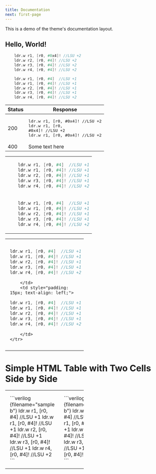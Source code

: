 ```yaml
---
title: Documentation
next: first-page
---
```


This is a demo of the theme's documentation layout.

## Hello, World!
```verilog {filename="sample a"}
    ldr.w r1, [r0, #0x4]! //LSU +2
    ldr.w r2, [r0, #4]! //LSU +2
    ldr.w r3, [r0, #4]! //LSU +2
    ldr.w r4, [r0, #4]! //LSU +2
```
```verilog {filename="sample b"}
    ldr.w r1, [r0, #4]  //LSU +1
    ldr.w r1, [r0, #4]! //LSU +1
    ldr.w r2, [r0, #4]! //LSU +1
    ldr.w r3, [r0, #4]! //LSU +1
    ldr.w r4, [r0, #4]! //LSU +2
```
| Status | Response  |
| ------ | --------- |
| 200    |<pre lang="verilog">ldr.w r1, [r0, #0x4]! //LSU +2&#13;ldr.w r1, [r0, #0x4]! //LSU +2&#13;ldr.w r1, [r0, #0x4]! //LSU +2</pre>|
| 400    |Some text here|

<table><tr><td>

```verilog {filename="sample b"}
    ldr.w r1, [r0, #4]  //LSU +1
    ldr.w r1, [r0, #4]! //LSU +1
    ldr.w r2, [r0, #4]! //LSU +1
    ldr.w r3, [r0, #4]! //LSU +1
    ldr.w r4, [r0, #4]! //LSU +2
```
</td></tr><tr><td>

```verilog {filename="sample b"}
    ldr.w r1, [r0, #4]  //LSU +1
    ldr.w r1, [r0, #4]! //LSU +1
    ldr.w r2, [r0, #4]! //LSU +1
    ldr.w r3, [r0, #4]! //LSU +1
    ldr.w r4, [r0, #4]! //LSU +2
```
</td></tr>
</table>

<table style="width: 50%; border-collapse: collapse;">
    <tr>
        <td style="padding: 15px; text-align: left;">

```verilog {filename="sample a"}
ldr.w r1, [r0, #4]  //LSU +1
ldr.w r1, [r0, #4]! //LSU +1
ldr.w r2, [r0, #4]! //LSU +1
ldr.w r3, [r0, #4]! //LSU +1
ldr.w r4, [r0, #4]! //LSU +2
```
        </td>
        <td style="padding: 15px; text-align: left;">

```verilog {filename="sample b"}
ldr.w r1, [r0, #4]  //LSU +1
ldr.w r1, [r0, #4]! //LSU +1
ldr.w r2, [r0, #4]! //LSU +1
ldr.w r3, [r0, #4]! //LSU +1
ldr.w r4, [r0, #4]! //LSU +2
```
        </td>
    </tr>
</table>

# Simple HTML Table with Two Cells Side by Side

<table style="width: 50%; border-collapse: collapse;">
    <tr>
        <td style="padding: 15px; text-align: left;">
```verilog {filename="sample b"}
    ldr.w r1, [r0, #4]  //LSU +1
    ldr.w r1, [r0, #4]! //LSU +1
    ldr.w r2, [r0, #4]! //LSU +1
    ldr.w r3, [r0, #4]! //LSU +1
    ldr.w r4, [r0, #4]! //LSU +2
```</td>
        <td style="padding: 15px; text-align: left;">
```verilog {filename="sample b"}
    ldr.w r1, [r0, #4]  //LSU +1
    ldr.w r1, [r0, #4]! //LSU +1
    ldr.w r2, [r0, #4]! //LSU +1
    ldr.w r3, [r0, #4]! //LSU +1
    ldr.w r4, [r0, #4]! //LSU +2
```</td>
    </tr>
</table>
